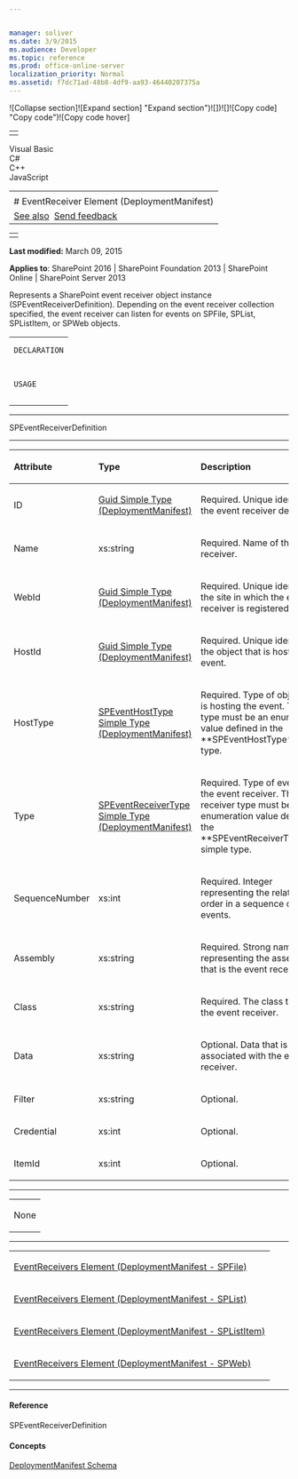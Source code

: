 ```yaml
---


manager: soliver
ms.date: 3/9/2015
ms.audience: Developer
ms.topic: reference
ms.prod: office-online-server
localization_priority: Normal
ms.assetid: f7dc71ad-48b8-4df9-aa93-46440207375a
---
```


![Collapse
section]![Expand
section] "Expand section")![]()![])![]![]()![Copy
code] "Copy code")![Copy code
hover]
<table>
<tbody>
<tr class="odd">
<td align="left"></td>
</tr>
</tbody>
</table>

Visual Basic  
C\#  
C++  
JavaScript  

<table>
<tbody>
<tr class="odd">
<td align="left"><span id="runningHeaderText"></span></td>
</tr>
<tr class="even">
<td align="left"># EventReceiver Element (DeploymentManifest)</td>
</tr>
<tr class="odd">
<td align="left"><a href="#seeAlsoToggle">See also</a>  <span id="headfeedbackarea" class="feedbackhead"><a href="javascript:SubmitFeedback(&#39;docthis@Microsoft.com&#39;,&#39;&#39;,&#39;&#39;,&#39;&#39;,&#39;1.0.18082.1225&#39;,&#39;%0\dThank%20you%20for%20your%20feedback.%20The%20developer%20writing%20teams%20use%20your%20feedback%20to%20improve%20documentation.%20While%20we%20are%20reviewing%20your%20feedback,%20we%20may%20send%20you%20e-mail%20to%20ask%20for%20clarification%20or%20feedback%20on%20a%20solution.%20We%20do%20not%20use%20your%20e-mail%20address%20for%20any%20other%20purpose%20and%20we%20delete%20it%20after%20we%20finish%20our%20review.%0\AFor%20further%20information%20about%20the%20privacy%20policies%20of%20Microsoft,%20please%20see%20http://privacy.microsoft.com/en-us/default.aspx.%0\A%0\d&#39;,&#39;Customer%20feedback&#39;);">Send feedback</a></span></td>
</tr>
</tbody>
</table>

<table>
<colgroup>
<col width="100%" />
</colgroup>
<tbody>
<tr class="odd">
<td align="left"></td>
</tr>
</tbody>
</table>

**Last modified:** March 09, 2015

**Applies to**: SharePoint 2016 | SharePoint Foundation 2013 |
SharePoint Online | SharePoint Server 2013

Represents a SharePoint event receiver object instance (<span
sdata="cer"
target="T:Microsoft.SharePoint.SPEventReceiverDefinition"><span
class="nolink">SPEventReceiverDefinition</span></span>). Depending on
the event receiver collection specified, the event receiver can listen
for events on <span sdata="cer"
target="T:Microsoft.SharePoint.SPFile"><span
class="nolink">SPFile</span></span>, <span sdata="cer"
target="T:Microsoft.SharePoint.SPList"><span
class="nolink">SPList</span></span>, <span sdata="cer"
target="T:Microsoft.SharePoint.SPListItem"><span
class="nolink">SPListItem</span></span>, or <span sdata="cer"
target="T:Microsoft.SharePoint.SPWeb"><span
class="nolink">SPWeb</span></span> objects.

<span codelanguage="other"></span>
<table>
<colgroup>
<col width="100%" />
</colgroup>
<tbody>
<tr class="odd">
<td align="left"><pre><code>DECLARATION
<xs:element name="EventReceiver" 
        type="SPEventReceiverDefinition" 
        minOccurs="0" maxOccurs="unbounded" 
/>

USAGE
<EventReceivers>
        <EventReceiver
                Id="Guid"
                Name="xs:string"
                WebId="Guid"
                HostId="Guid"
                HostType="SPEventHostType"
                Type="SPEventReceiverType"
                SequenceNumber="xs:int"
                Assembly="xs:string"
                Class="xs:string"
                Data="xs:string"
                Filter="xs:string"
                Credential="xs:int"
                ItemId="xs:int"
        />
</EventReceivers></code></pre></td>
</tr>
</tbody>
</table>


-----------------------------------------------------------------------------------------------------------------------------------------------------------------------------------------

<span sdata="cer"
target="T:Microsoft.SharePoint.SPEventReceiverDefinition"><span
class="nolink">SPEventReceiverDefinition</span></span>


-----------------------------------------------------------------------------------------------------------------------------------------------------------------------------------------------

<table>
<colgroup>
<col width="33%" />
<col width="33%" />
<col width="33%" />
</colgroup>
<thead>
<tr class="header">
<th align="left"><p>Attribute</p></th>
<th align="left"><p>Type</p></th>
<th align="left"><p>Description</p></th>
</tr>
</thead>
<tbody>
<tr class="odd">
<td align="left"><p>ID</p></td>
<td align="left"><p><span sdata="link"><a href="guid-simple-type-deploymentmanifest.md">Guid Simple Type (DeploymentManifest)</a></span></p></td>
<td align="left"><p>Required. Unique identifier of the event receiver definition.</p></td>
</tr>
<tr class="even">
<td align="left"><p>Name</p></td>
<td align="left"><p>xs:string</p></td>
<td align="left"><p>Required. Name of the event receiver.</p></td>
</tr>
<tr class="odd">
<td align="left"><p>WebId</p></td>
<td align="left"><p><span sdata="link"><a href="guid-simple-type-deploymentmanifest.md">Guid Simple Type (DeploymentManifest)</a></span></p></td>
<td align="left"><p>Required. Unique identifier of the site in which the event receiver is registered.</p></td>
</tr>
<tr class="even">
<td align="left"><p>HostId</p></td>
<td align="left"><p><span sdata="link"><a href="guid-simple-type-deploymentmanifest.md">Guid Simple Type (DeploymentManifest)</a></span></p></td>
<td align="left"><p>Required. Unique identifier of the object that is hosting the event.</p></td>
</tr>
<tr class="odd">
<td align="left"><p>HostType</p></td>
<td align="left"><p><span sdata="link"><a href="speventhosttype-simple-type-deploymentmanifest.md">SPEventHostType Simple Type (DeploymentManifest)</a></span></p></td>
<td align="left"><p>Required. Type of object that is hosting the event. The host type must be an enumeration value defined in the **SPEventHostType**simple type.</p></td>
</tr>
<tr class="even">
<td align="left"><p>Type</p></td>
<td align="left"><p><span sdata="link"><a href="speventreceivertype-simple-type-deploymentmanifest.md">SPEventReceiverType Simple Type (DeploymentManifest)</a></span></p></td>
<td align="left"><p>Required. Type of event for the event receiver. The event receiver type must be an enumeration value defined in the **SPEventReceiverType** simple type.</p></td>
</tr>
<tr class="odd">
<td align="left"><p>SequenceNumber</p></td>
<td align="left"><p>xs:int</p></td>
<td align="left"><p>Required. Integer representing the relative order in a sequence of events.</p></td>
</tr>
<tr class="even">
<td align="left"><p>Assembly</p></td>
<td align="left"><p>xs:string</p></td>
<td align="left"><p>Required. Strong name representing the assembly that is the event receiver.</p></td>
</tr>
<tr class="odd">
<td align="left"><p>Class</p></td>
<td align="left"><p>xs:string</p></td>
<td align="left"><p>Required. The class that is the event receiver.</p></td>
</tr>
<tr class="even">
<td align="left"><p>Data</p></td>
<td align="left"><p>xs:string</p></td>
<td align="left"><p>Optional. Data that is associated with the event receiver.</p></td>
</tr>
<tr class="odd">
<td align="left"><p>Filter</p></td>
<td align="left"><p>xs:string</p></td>
<td align="left"><p>Optional.</p></td>
</tr>
<tr class="even">
<td align="left"><p>Credential</p></td>
<td align="left"><p>xs:int</p></td>
<td align="left"><p>Optional.</p></td>
</tr>
<tr class="odd">
<td align="left"><p>ItemId</p></td>
<td align="left"><p>xs:int</p></td>
<td align="left"><p>Optional.</p></td>
</tr>
</tbody>
</table>


---------------------------------------------------------------------------------------------------------------------------------------------------------------------------------------------------

<table>
<colgroup>
<col width="100%" />
</colgroup>
<tbody>
<tr class="odd">
<td align="left"><p>None</p></td>
</tr>
</tbody>
</table>


----------------------------------------------------------------------------------------------------------------------------------------------------------------------------------------------------

<table>
<colgroup>
<col width="100%" />
</colgroup>
<tbody>
<tr class="odd">
<td align="left"><p><span sdata="link"><a href="eventreceivers-element-deploymentmanifestspfile.md">EventReceivers Element (DeploymentManifest - SPFile)</a></span></p></td>
</tr>
<tr class="even">
<td align="left"><p><span sdata="link"><a href="eventreceivers-element-deploymentmanifestsplist.md">EventReceivers Element (DeploymentManifest - SPList)</a></span></p></td>
</tr>
<tr class="odd">
<td align="left"><p><span sdata="link"><a href="eventreceivers-element-deploymentmanifestsplistitem.md">EventReceivers Element (DeploymentManifest - SPListItem)</a></span></p></td>
</tr>
<tr class="even">
<td align="left"><p><span sdata="link"><a href="eventreceivers-element-deploymentmanifestspweb.md">EventReceivers Element (DeploymentManifest - SPWeb)</a></span></p></td>
</tr>
</tbody>
</table>


-------------------------------------------------------------------------------------------------------------------------------------------------------------------------------------------

#### Reference

<span sdata="cer"
target="T:Microsoft.SharePoint.SPEventReceiverDefinition"><span
class="nolink">SPEventReceiverDefinition</span></span>

#### Concepts

[DeploymentManifest
Schema](deploymentmanifest-schema.md)</span>








